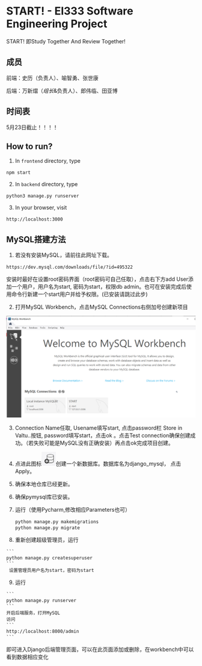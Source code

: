 # START! - EI333 Software Engineering Project

START! 即Study Together And Review Together!

## 成员

前端：史历（负责人）、喻智勇、张世康

后端：万新熠（*组长*&负责人）、郎伟临、田亚博

## 时间表

5月23日截止！！！！

## How to run?

1. In `frontend` directory, type

```bash
npm start
```

2. In `backend` directory, type

```bash
python3 manage.py runserver
```

3. In your browser, visit

```
http://localhost:3000
```

## MySQL搭建方法

1. 若没有安装MySQL，请前往此网址下载。
```
https://dev.mysql.com/downloads/file/?id=495322
```
安装时最好在设置root密码界面（root密码可自己任取），点击右下方add User添加一个用户，用户名为start, 密码为start，权限db admin。也可在安装完成后使用命令行新建一个start用户并给予权限。(已安装请跳过此步)

2. 打开MySQL Workbench，点击MySQL Connections右侧加号创建新项目

![](https://raw.githubusercontent.com/rikosellic/IMAGE/master/mysql_workbench.png)

3. Connection Name任取, Usename填写start, 点击password栏 Store in Valtu..按钮, password填写start，点击ok 。点击Test connection确保创建成功。（若失败可能是MySQL没有正确安装）再点击ok完成项目创建。

  4. 点进此图标![](https://raw.githubusercontent.com/rikosellic/IMAGE/master/%E5%88%9B%E5%BB%BA%E5%BA%93.png)创建一个新数据库。数据库名为django_mysql， 点击Apply。

  5. 确保本地仓库已经更新。

  6. 确保pymysql库已安装。

  7. 运行（使用Pycharm,修改相应Parameters也可）

     ```
     python manage.py makemigrations
     python manage.py migrate
     ```
  8. 重新创建超级管理员，运行
   
    ```
    python manage.py createsuperuser
    ```
     设置管理员用户名为start，密码为start
  9. 运行
    
    ```
    python manage.py runserver
    ```
    开启后端服务，打开MySQL
    访问
    ```
    http://localhost:8000/admin
    ```
  即可进入Django后端管理页面，可以在此页面添加或删除，在workbench中可以看到数据相应变化
